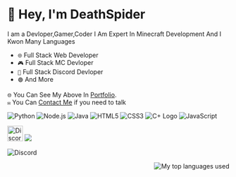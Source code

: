 # 👋 Hey, I'm DeathSpider
I am a Devloper,Gamer,Coder I Am Expert In Minecraft Development And I Kwon Many Languages

* `🌐` Full Stack Web Developer
* `🎮` Full Stack MC Devloper
* `🤖` Full Stack Discord Devloper
* `🟢` And More



`🌐` You Can See My Above In [Portfolio](http://spiderr.fun).
<br>
`✉️` You Can [Contact Me](admin@spiderr.fun) if you need to talk

![Python](https://img.shields.io/badge/Python-3776AB?style=for-the-badge&logo=python&logoColor=white) ![Node.js](https://img.shields.io/badge/Node.js-43853D?style=for-the-badge&logo=node.js&logoColor=white)
![Java](https://img.shields.io/badge/Java-007396?style=for-the-badge&logo=java&logoColor=white)
![HTML5](https://img.shields.io/badge/HTML5-E34F26?style=for-the-badge&logo=html5&logoColor=white)
![CSS3](https://img.shields.io/badge/CSS3-1572B6?style=for-the-badge&logo=css3&logoColor=white)
![C+ Logo](https://path/to/your/c-plus-logo.png
)
![JavaScript](https://img.shields.io/badge/JavaScript-F7DF1E?style=for-the-badge&logo=javascript&logoColor=black)


[<img alt="Discord" width="35px" src="https://skillicons.dev/icons?i=discord" />](https://discord.com/users/1018366848770777149) 
<img src="https://komarev.com/ghpvc/?username=DeathSpiderV&color=blue">


![Discord](https://lanyard.cnrad.dev/api/1018366848770777149)

<img align="right" alt="My top languages used" src="https://github-readme-stats.vercel.app/api/top-langs/?username=JustArtiom&theme=github_dark&show_icons=true&layout=compact" />
